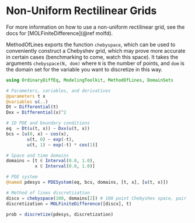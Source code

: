 # Non-Uniform Rectilinear Grids

For more information on how to use a non-uniform rectilinear grid, see the docs for [MOLFiniteDifference](@ref molfd).

MethodOfLines exports the function `chebyspace`, which can be used to conveniently construct a Chebyshev grid, which may prove more 
accurate in certain cases (benchmarking to come, watch this space). It takes the arguments `chebyspace(N, dom)` where `N` is the number of points, and `dom` is the domain set for the variable you want to discretize in this way.

```julia
using OrdinaryDiffEq, ModelingToolkit, MethodOfLines, DomainSets

# Parameters, variables, and derivatives
@parameters t x
@variables u(..)
Dt = Differential(t)
Dxx = Differential(x)^2

# 1D PDE and boundary conditions
eq  = Dt(u(t, x)) ~ Dxx(u(t, x))
bcs = [u(0, x) ~ cos(x),
        u(t, 0) ~ exp(-t),
        u(t, 1) ~ exp(-t) * cos(1)]

# Space and time domains
domains = [t ∈ Interval(0.0, 1.0),
           x ∈ Interval(0.0, 1.0)]

# PDE system
@named pdesys = PDESystem(eq, bcs, domains, [t, x], [u(t, x)])

# Method of lines discretization
discx = chebyspace(100, domains[2]) # 100 point Chebyshev space, pair `x => points`
discretization = MOLFiniteDifference([discx], t)

prob = discretize(pdesys, discretization)
```